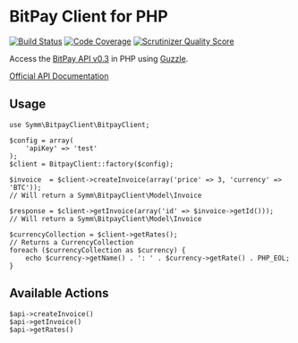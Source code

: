 BitPay Client for PHP
=====================

[![Build Status](https://travis-ci.org/symm/guzzle-bitpay.png?branch=master)](https://travis-ci.org/symm/guzzle-bitpay)
[![Code Coverage](https://scrutinizer-ci.com/g/symm/guzzle-bitpay/badges/coverage.png?s=d9c3fdee868426cca2068918000dcc535f6fa62b)](https://scrutinizer-ci.com/g/symm/guzzle-bitpay/)
[![Scrutinizer Quality Score](https://scrutinizer-ci.com/g/symm/guzzle-bitpay/badges/quality-score.png?s=5966642768365302617000fa075303b29858eb82)](https://scrutinizer-ci.com/g/symm/guzzle-bitpay/)

Access the [BitPay API v0.3](https://bitpay.com/bitcoin-payment-gateway-api) in PHP using [Guzzle](http://guzzlephp.org).

[Official API Documentation](https://bitpay.com/downloads/bitpayApi.pdf)

Usage
-----
    use Symm\BitpayClient\BitpayClient;

    $config = array(
        'apiKey' => 'test'
    );
    $client = BitpayClient::factory($config);

    $invoice  = $client->createInvoice(array('price' => 3, 'currency' => 'BTC'));
    // Will return a Symm\BitpayClient\Model\Invoice

    $response = $client->getInvoice(array('id' => $invoice->getId()));
    // Will return a Symm\BitpayClient\Model\Invoice

    $currencyCollection = $client->getRates();
    // Returns a CurrencyCollection
    foreach ($currencyCollection as $currency) {
        echo $currency->getName() . ': ' . $currency->getRate() . PHP_EOL;
    }

Available Actions
-----------------
    $api->createInvoice()
    $api->getInvoice()
    $api->getRates()
